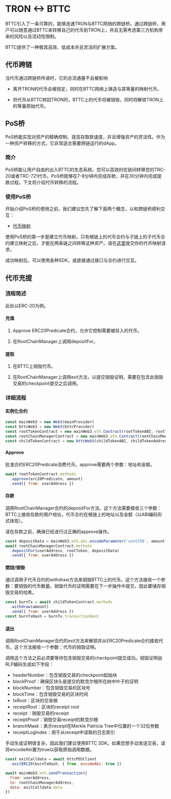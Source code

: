 # TRON &lt;-> BTTC

BTTC引入了一条可靠的，能够连通TRON与BTTC网络的跨链桥。通过跨链桥，用户可以随意通过BTTC来转移自己的代币到TRON上，并且无需考虑第三方机构带来的风险以及流动性限制。

BTTC提供了一种极其高效、低成本并且灵活的扩展方案。

## 代币跨链

当代币通过跨链桥传递时，它的总流通量不会被影响

+ 离开TRON的代币会被锁定，同时在BTTC网络上铸造与其等量的映射代币。

+ 将代币从BTTC转回TRON时，BTTC上的代币将被销毁，同时将解锁TRON上的等量原始代币。

## PoS桥

PoS桥能实现对资产的精确控制、提高存取款速度，并且增强资产的灵活性。作为一种资产转移的方式，它非常适合需要跨链运行的dApp。

### 简介

PoS桥能让用户自由的出入BTTC的生态系统。您可以高效的在链间转移您的TRC-20或者TRC-721代币。PoS桥能够在7-8分钟内完成存款，并在30分钟内完成提款过程。下文将介绍代币转移的流程。

### 使用PoS桥

开始介绍PoS桥的使用之前，我们建议您先了解下面两个概念，以和跨链桥顺利交互：

+ [代币映射](mapping.md)

使用PoS桥的第一步是建立代币映射。只有根链上的代币合约与子链上的子代币合约建立映射之后，才能在两条链之间转移这种资产。请在[这里](TBD)提交你的代币映射请求。

成功映射后，可以使用各种SDK，或直接通过接口与合约进行交互。

## 代币充提

### 流程简述

此处以ERC-20为例。

#### 充值

1. Approve ERC20Predicate合约，允许它控制需要被存入的代币。

2. 在RootChainManager上调用depositFor。

#### 提取

1. 在BTTC上销毁代币。

2. 在RootChainManager上调用exit方法，以提交销毁证明。需要在包含此销毁交易的checkpoint提交之后调用。

### 详细流程

#### 实例化合约

```js
const mainWeb3 = new Web3(mainProvider)
const bttcWeb3 = new Web3(bttcProvider)
const rootTokenContract = new mainWeb3.eth.Contract(rootTokenABI, rootTokenAddress)
const rootChainManagerContract = new mainWeb3.eth.Contract(rootChainManagerABI, rootChainManagerAddress)
const childTokenContract = new bttcWeb3(childTokenABI, childTokenAddress)
```

#### Approve

批准合约ERC20Predicate消费代币。approve需要两个参数：地址和金额。

```js
await rootTokenContract.methods
  .approve(erc20Predicate, amount)
  .send({ from: userAddress })
```

#### 存款

调用RootChainManager合约的depositFor方法。这个方法需要接收三个参数：BTTC上接收存款的用户地址，代币合约在根链上的地址以及金额（以ABI编码形式体现）。

请在存款之前，确保已经进行过正确的approve操作。

```js
const depositData = mainWeb3.eth.abi.encodeParameter('uint256', amount)
await rootChainManagerContract.methods
  .depositFor(userAddress, rootToken, depositData)
  .send({ from: userAddress })
```

#### 燃烧/销毁

通过调用子代币合约的withdraw方法来销毁BTTC上的代币。这个方法接收一个参数：要销毁的代币数量。销毁代币的证明需要在下一步操作中提交，因此要储存销毁交易的哈希。

```js
const burnTx = await childTokenContract.methods
  .withdraw(amount)
  .send({ from: userAddress })
const burnTxHash = burnTx.transactionHash
```

#### 退出

调用RootChainManager合约的exit方法来解锁并从ERC20Predicate合约接收代币。这个方法接收一个参数：代币的销毁证明。

调用这个方法之前必须要等待包含销毁交易的checkpoint提交成功。销毁证明由RLP编码生成如下字段：

+ headerNumber：包含销毁交易的checkpoint起始块
+ blockProof：确保区块头是提交的默克尔根所在树中叶子的证明
+ blockNumber：包含销毁交易的区块号
+ blockTime：包含销毁交易的区块时间
+ txRoot：区块的交易根
+ receiptRoot：区块的receipt root
+ receipt：销毁交易的receipt
+ receiptProof：销毁交易receipt的默克尔根
+ branchMask：表示receipt在Merkle Patricia Tree中位置的一个32位参数
+ receiptLogIndex：用于从receipt中读取的日志索引

手动生成证明很复杂，因此我们建议使用BTTC SDK。如果您想手动发送交易，请将encodeAbi置为true以获取原始调用数据。

```js
const exitCalldata = await bttcPOSClient
  .exitERC20(burnTxHash, { from, encodeAbi: true })
```

```js
await mainWeb3.eth.sendTransaction({
  from: userAddress,
  to: rootChainManagerAddress,
  data: exitCalldata.data
})
```
